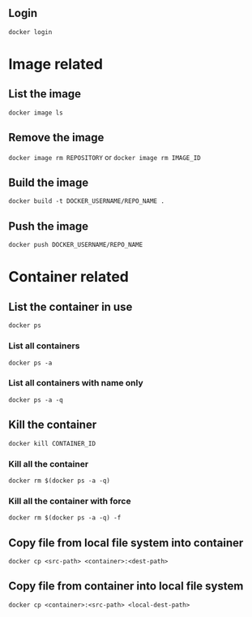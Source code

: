 ## Login 
`docker login`

# Image related
## List the image   
`docker image ls` 
## Remove the image 
`docker image rm REPOSITORY` or `docker image rm IMAGE_ID`
## Build the image 
`docker build -t DOCKER_USERNAME/REPO_NAME .`
## Push the image 
`docker push DOCKER_USERNAME/REPO_NAME`

# Container related
## List the container in use  
`docker ps`  
### List all containers  
`docker ps -a`  
### List all containers with name only  
`docker ps -a -q`  
## Kill the container  
`docker kill CONTAINER_ID`  
### Kill all the container
`docker rm $(docker ps -a -q)`  
### Kill all the container with force   
`docker rm $(docker ps -a -q) -f`  
## Copy file from local file system into container
`docker cp <src-path> <container>:<dest-path> `
## Copy file from container into local file system
`docker cp <container>:<src-path> <local-dest-path>`


